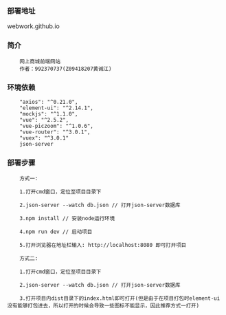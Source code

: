 ### 部署地址
webwork.github.io

### 简介
        网上商城前端网站
        作者：992370737(Z09418207黄诚江)

### 环境依赖
        "axios": "^0.21.0",
        "element-ui": "^2.14.1",
        "mockjs": "^1.1.0",
        "vue": "^2.5.2",
        "vue-piczoom": "^1.0.6",
        "vue-router": "^3.0.1",
        "vuex": "^3.0.1"
        json-server

### 部署步骤
        方式一:

        1.打开cmd窗口，定位至项目目录下

        2.json-server --watch db.json // 打开json-server数据库

        3.npm install // 安装node运行环境

        4.npm run dev // 启动项目

        5.打开浏览器在地址栏输入: http://localhost:8080 即可打开项目

        方式二:

        1.打开cmd窗口，定位至项目目录下

        2.json-server --watch db.json // 打开json-server数据库

        3.打开项目内dist目录下的index.html即可打开(但是由于在项目打包时element-ui没有能够打包进去，所以打开的时候会导致一些图标不能显示，因此推荐方式一打开)
